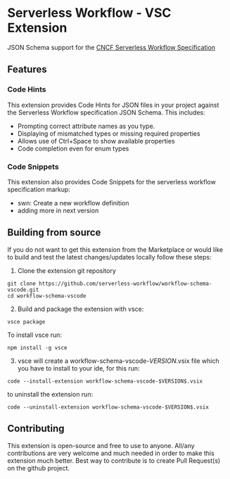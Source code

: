 # Serverless Workflow - VSC Extension

JSON Schema support for the [CNCF Serverless Workflow Specification](https://github.com/serverlessworkflow/specification)

## Features

### Code Hints

This extension provides Code Hints for JSON files in your project against the
Serverless Workflow specification JSON Schema.
This includes:

- Prompting correct attribute names as you type.
- Displaying of mismatched types or missing required properties
- Allows use of Ctrl+Space to show available properties
- Code completion even for enum types

### Code Snippets

This extension also provides Code Snippets for the serverless workflow specification markup:

- swn: Create a new workflow definition
- adding more in next version

## Building from source

If you do not want to get this extension from the Marketplace or would like to build and test
the latest changes/updates locally follow these steps:

1. Clone the extension git repository

```
git clone https://github.com/serverless-workflow/workflow-schema-vscode.git
cd workflow-schema-vscode
```

2. Build and package the extension with vsce:

```
vsce package
```

To install vsce run:

```
npm install -g vsce
```

3. vsce will create a workflow-schema-vscode-$VERSION$.vsix file which you have to install to your ide, for this run:

```
code --install-extension workflow-schema-vscode-$VERSION$.vsix
```

to uninstall the extension run:

```
code --uninstall-extension workflow-schema-vscode-$VERSION$.vsix
```

## Contributing

This extension is open-source and free to use to anyone.
All/any contributions are very welcome and much needed in order to make this extension much better.
Best way to contribute is to create Pull Request(s) on the github project.
